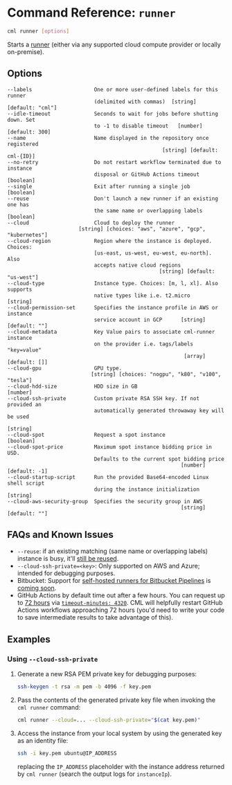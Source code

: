 # Command Reference: `runner`

```bash
cml runner [options]
```

Starts a [runner](/doc/self-hosted-runners) (either via any supported cloud
compute provider or locally on-premise).

## Options

```
--labels                    One or more user-defined labels for this runner
                            (delimited with commas)  [string] [default: "cml"]
--idle-timeout              Seconds to wait for jobs before shutting down. Set
                            to -1 to disable timeout   [number] [default: 300]
--name                      Name displayed in the repository once registered
                                                  [string] [default: cml-{ID}]
--no-retry                  Do not restart workflow terminated due to instance
                            disposal or GitHub Actions timeout       [boolean]
--single                    Exit after running a single job          [boolean]
--reuse                     Don't launch a new runner if an existing one has
                            the same name or overlapping labels      [boolean]
--cloud                     Cloud to deploy the runner
                       [string] [choices: "aws", "azure", "gcp", "kubernetes"]
--cloud-region              Region where the instance is deployed. Choices:
                            [us-east, us-west, eu-west, eu-north]. Also
                            accepts native cloud regions
                                                 [string] [default: "us-west"]
--cloud-type                Instance type. Choices: [m, l, xl]. Also supports
                            native types like i.e. t2.micro           [string]
--cloud-permission-set      Specifies the instance profile in AWS or instance
                            service account in GCP      [string] [default: ""]
--cloud-metadata            Key Value pairs to associate cml-runner instance
                            on the provider i.e. tags/labels "key=value"
                                                         [array] [default: []]
--cloud-gpu                 GPU type.
                           [string] [choices: "nogpu", "k80", "v100", "tesla"]
--cloud-hdd-size            HDD size in GB                            [number]
--cloud-ssh-private         Custom private RSA SSH key. If not provided an
                            automatically generated throwaway key will be used
                                                                      [string]
--cloud-spot                Request a spot instance                  [boolean]
--cloud-spot-price          Maximum spot instance bidding price in USD.
                            Defaults to the current spot bidding price
                                                        [number] [default: -1]
--cloud-startup-script      Run the provided Base64-encoded Linux shell script
                            during the instance initialization        [string]
--cloud-aws-security-group  Specifies the security group in AWS
                                                        [string] [default: ""]
```

## FAQs and Known Issues

- `--reuse`: if an existing matching (same name or overlapping labels) instance
  is busy, it'll [still be reused](https://github.com/iterative/cml/issues/610).
- `--cloud-ssh-private=<key>`: Only supported on AWS and Azure; intended for
  debugging purposes.
- Bitbucket: Support for
  [self-hosted runners for Bitbucket Pipelines](https://support.atlassian.com/bitbucket-cloud/docs/runners)
  is [coming soon](https://github.com/iterative/cml/pull/798).
- GitHub Actions by default time out after a few hours. You can request up to
  [72 hours](https://docs.github.com/en/actions/hosting-your-own-runners/about-self-hosted-runners#usage-limits)
  via
  [`timeout-minutes: 4320`](https://docs.github.com/en/actions/learn-github-actions/workflow-syntax-for-github-actions#jobsjob_idtimeout-minutes).
  CML will helpfully restart GitHub Actions workflows approaching 72 hours
  (you'd need to write your code to save intermediate results to take advantage
  of this).

## Examples

### Using `--cloud-ssh-private`

1. Generate a new RSA PEM private key for debugging purposes:

   ```bash
   ssh-keygen -t rsa -m pem -b 4096 -f key.pem
   ```

2. Pass the contents of the generated private key file when invoking the
   `cml runner` command:

   ```bash
   cml runner --cloud=... --cloud-ssh-private="$(cat key.pem)"
   ```

3. Access the instance from your local system by using the generated key as an
   identity file:

   ```bash
   ssh -i key.pem ubuntu@IP_ADDRESS
   ```

   replacing the `IP_ADDRESS` placeholder with the instance address returned by
   `cml runner` (search the output logs for `instanceIp`).
